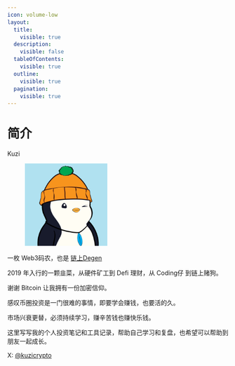 ```yaml
---
icon: volume-low
layout:
  title:
    visible: true
  description:
    visible: false
  tableOfContents:
    visible: true
  outline:
    visible: true
  pagination:
    visible: true
---
```


# 简介

Kuzi

<div align="left"><figure><img src=".gitbook/assets/5516.jpg" alt="Pudgy#5516" width="188"><figcaption></figcaption></figure></div>

一枚 Web3码农，也是 [链上Degen](https://x.com/i/grok/share/UM5mJSf4VYlvPMitBJLUpf8Dn)

2019 年入行的一颗韭菜，从硬件矿工到 Defi 理财，从 Coding仔 到链上赌狗。



谢谢 Bitcoin 让我拥有一份加密信仰。

感叹币圈投资是一门很难的事情，即要学会赚钱，也要活的久。

市场兴衰更替，必须持续学习，赚辛苦钱也赚快乐钱。



这里写写我的个人投资笔记和工具记录，帮助自己学习和复盘，也希望可以帮助到朋友一起成长。

X: [@kuzicrypto](https://x.com/kuzicrypto)

